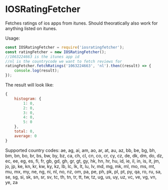 # IOSRatingFetcher
Fetches ratings of ios apps from itunes. Should theoratically also work for anything listed on itunes.

Usage:

```javascript
const IOSRatingFetcher = require('iosratingfetcher');
const ratingFetcher = new IOSRatingFetcher();
//1063224663 is the itunes app id
//nl is the countrycode we want to fetch reviews for
ratingFetcher.fetchRatings('1063224663', 'nl').then((result) => {
    console.log(result);
});
```

The result will look like:
```javascript
{
    histogram: {
        1: 0,
        2: 0,
        3: 0,
        4: 0,
        5: 0
    },
    total: 0,
    average: 0
}
```

Supported country codes:
ae, ag, ai, am, ao, ar, at, au, az, bb, be, bg, bh, bm, bn, bo, br, bs, bw, by, bz, ca, ch, cl, cn, co, cr, cy, cz, de, dk, dm, do, dz, ec, ee, eg, es, fi, fr, gb, gd, gh, gr, gt, gy, hk, hn, hr, hu, id, ie, il, in, is, it, jm, jo, jp, ke, kn, kr, kw, ky, kz, lb, lc, lk, lt, lu, lv, md, mg, mk, ml, mo, ms, mt, mu, mx, my, ne, ng, ni, nl, no, nz, om, pa, pe, ph, pk, pl, pt, py, qa, ro, ru, sa, se, sg, si, sk, sn, sr, sv, tc, th, tn, tr, tt, tw, tz, ug, us, uy, uz, vc, ve, vg, vn, ye, za
